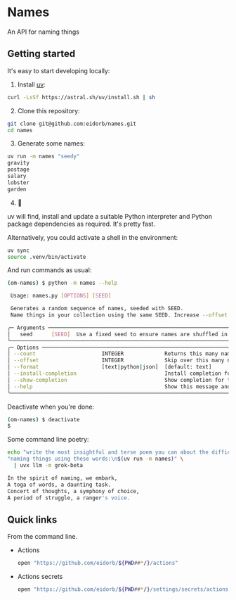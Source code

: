 # Names

An API for naming things


## Getting started

It's easy to start developing locally:

1. Install [uv](https://docs.astral.sh/uv/):

  ```bash
  curl -LsSf https://astral.sh/uv/install.sh | sh
  ```
2. Clone this repository:

  ```bash
  git clone git@github.com:eidorb/names.git
  cd names
  ```
3. Generate some names:

  ```bash
  uv run -m names "seedy"
  gravity
  postage
  salary
  lobster
  garden
  ```
4. 🙇

uv will find, install and update a suitable Python interpreter and Python package dependencies as required. It's pretty fast.

Alternatively, you could activate a shell in the environment:

```bash
uv sync
source .venv/bin/activate
```

And run commands as usual:

```bash
(om-names) $ python -m names --help

 Usage: names.py [OPTIONS] [SEED]

 Generates a random sequence of names, seeded with SEED.
 Name things in your collection using the same SEED. Increase --offset as the collection grows. (You can name up to 1633 things.)

╭─ Arguments ─────────────────────────────────────────────────────────────────────────────────────────────────────────────────────────────────────────────────────────────────────────────────────────────────────╮
│   seed      [SEED]  Use a fixed seed to ensure names are shuffled in the same order. It can be any value, even nothing. Just be sure to remember it.                                                            │
╰─────────────────────────────────────────────────────────────────────────────────────────────────────────────────────────────────────────────────────────────────────────────────────────────────────────────────╯
╭─ Options ───────────────────────────────────────────────────────────────────────────────────────────────────────────────────────────────────────────────────────────────────────────────────────────────────────╮
│ --count                     INTEGER             Returns this many names. [default: 5]                                                                                                                           │
│ --offset                    INTEGER             Skip over this many names. [default: 0]                                                                                                                         │
│ --format                    [text|python|json]  [default: text]                                                                                                                                                 │
│ --install-completion                            Install completion for the current shell.                                                                                                                       │
│ --show-completion                               Show completion for the current shell, to copy it or customize the installation.                                                                                │
│ --help                                          Show this message and exit.                                                                                                                                     │
╰─────────────────────────────────────────────────────────────────────────────────────────────────────────────────────────────────────────────────────────────────────────────────────────────────────────────────╯
```


Deactivate when you're done:

```bash
(om-names) $ deactivate
$
```

Some command line poetry:

```bash
echo "write the most insightful and terse poem you can about the difficulties of " \
"naming things using these words:\n$(uv run -m names)" \
  | uvx llm -m grok-beta

In the spirit of naming, we embark,
A toga of words, a daunting task.
Concert of thoughts, a symphony of choice,
A period of struggle, a ranger's voice.
```


## Quick links

From the command line.

- Actions

  ```bash
  open "https://github.com/eidorb/${PWD##*/}/actions"
  ```
- Actions secrets

  ```bash
  open "https://github.com/eidorb/${PWD##*/}/settings/secrets/actions"
  ```
